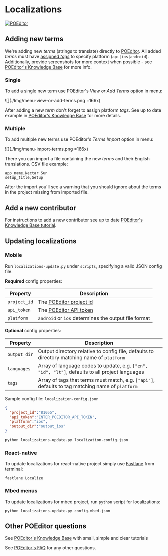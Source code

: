 # Localizations

[![POEditor](https://poeditor.com/public/images/logo_small.png)](http://poeditor.com)

## Adding new terms
We're adding new *terms* (strings to translate) directly to [POEditor](http://poeditor.com). All added *terms* must have [assigned *tags*](https://poeditor.com/kb/organizing-strings-with-the-tagging-system) to specify platform (`api|ios|android`). Additionally, provide screenshots for more context when possible - see [POEditor's Knowledge Base](https://poeditor.com/kb/how-to-add-screenshots-to-a-poeditor-localization-project) for more info.

### Single
To add a single new term use POEditor's *View or Add Terms* option in menu:

![](./Img/menu-view-or-add-terms.png =166x)

After adding a new *term* don't forget to assign platform *tags*.
See up to date example in [POEditor's Knowledge Base](https://poeditor.com/kb/how-to-manually-add-delete-terms) for more details.

### Multiple
To add multiple new terms use POEditor's *Terms Import* option in menu:

![](./Img/menu-import-terms.png =166x)

There you can import a file containing the new *terms* and their English translations. CSV file example:
```(csv)
app_name,Nectar Sun
setup_title,Setup
```

After the import you'll see a warning that you should ignore about the terms in the project missing from imported file.

## Add a new contributor
For instructions to add a new contributor see up to date [POEditor's Knowledge Base tutorial](https://poeditor.com/kb/adding-contributors-translators).

## Updating localizations
### Mobile
Run `localizations-update.py` under `scripts`, specifying a valid JSON config file.

**Required** config properties:

| Property     | Description |
| ------------ | ----------- |
| `project_id` | The [POEditor project id][poeditor-api-access] |
| `api_token`  | The [POEditor API token][poeditor-api-access]  |
| `platform`   | `android` or `ios` determines the output file format |

**Optional** config properties:

| Property          | Description |
| ----------------- | ----------- |
| `output_dir`      | Output directory relative to config file, defaults to directory matching name of `platform` |
| `languages`       | Array of language codes to update, e.g. `["en", "id", "lt"]`, defaults to all project languages |
| `tags`            | Array of tags that terms must match, e.g. `["api"]`, defaults to tag matching name of `platform` |

Sample config file: `localization-config.json`
```json
{
  "project_id":"81055",
  "api_token":"ENTER_POEDITOR_API_TOKEN",
  "platform":"ios",
  "output_dir":"output_ios"
}
```

```bash
python localizations-update.py localization-config.json
```

### React-native

To update localizations for react-native project simply use [Fastlane](fastlane/fastlane) from terminal:
```
fastlane Localize
```

### Mbed menus

To update localizations for mbed project, run `python` script for localizations:

```
python localizations-update.py config-mbed.json
```

## Other POEditor questions
See [POEditor's Knowledge Base](https://poeditor.com/kb/) with small, simple and clear tutorials

See [POEditor's FAQ](https://poeditor.com/help/faq) for any other questions.


[poeditor-api-access]: https://poeditor.com/account/api
[trafi-android]: https://github.com/trafi/trafi-android
